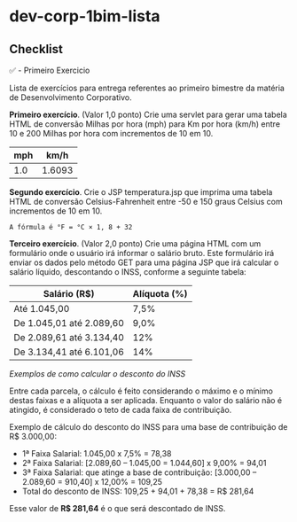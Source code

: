 # dev-corp-1bim-lista
## Checklist
:white_check_mark: - Primeiro Exercicio


Lista de exercícios para entrega referentes ao primeiro bimestre da matéria de Desenvolvimento Corporativo.

**Primeiro exercício**. (Valor 1,0 ponto) Crie uma servlet para gerar uma tabela HTML de conversão Milhas por hora (mph) para Km por hora (km/h) entre 10 e 200 Milhas por hora com incrementos de 10 em 10. 
   
| mph  | km/h  |
|---|---|
| 1.0  | 1.6093  |  


**Segundo exercício**. Crie o JSP temperatura.jsp que imprima uma tabela HTML de conversão Celsius-Fahrenheit entre -50 e 150 graus Celsius com incrementos de 10 em 10.

``A fórmula é °F = °C × 1, 8 + 32 ``

**Terceiro exercício**. (Valor 2,0 ponto) Crie uma página HTML com um formulário onde o usuário irá informar o salário bruto. Este formulário irá enviar os dados pelo método GET para uma página JSP que irá calcular o salário líquido, descontando o INSS, conforme a seguinte tabela:


| Salário (R$)  | Alíquota (%)  |
|---|---|
| Até 1.045,00   | 7,5%  |
| De 1.045,01 até 2.089,60   | 9,0%  |
| De 2.089,61 até 3.134,40   | 12%  |
| De 3.134,41 até 6.101,06   | 14%  |  

*Exemplos de como calcular o desconto do INSS*

Entre cada parcela, o cálculo é feito considerando o máximo e o mínimo destas faixas e a alíquota a ser aplicada. Enquanto o valor do salário não é atingido, é considerado o teto de cada faixa de contribuição.

Exemplo de cálculo do desconto do INSS para uma base de contribuição de R$ 3.000,00:

- 1ª Faixa Salarial: 1.045,00 x 7,5% = 78,38
- 2ª Faixa Salarial: [2.089,60 – 1.045,00 = 1.044,60] x 9,00% = 94,01
- 3ª Faixa Salarial: que atinge a base de contribuição: [3.000,00 – 2.089,60 = 910,40] x 12,00% = 109,25 
-  Total do desconto de INSS: 109,25 + 94,01 + 78,38 = R$ 281,64 

Esse valor de **R$ 281,64** é o que será descontado de INSS. 


